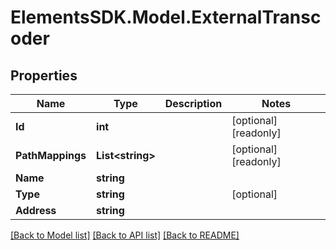 # ElementsSDK.Model.ExternalTranscoder

## Properties

Name | Type | Description | Notes
------------ | ------------- | ------------- | -------------
**Id** | **int** |  | [optional] [readonly] 
**PathMappings** | **List&lt;string&gt;** |  | [optional] [readonly] 
**Name** | **string** |  | 
**Type** | **string** |  | [optional] 
**Address** | **string** |  | 

[[Back to Model list]](../#documentation-for-models) [[Back to API list]](../#documentation-for-api-endpoints) [[Back to README]](../)

